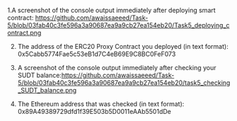 1.A screenshot of the console output immediately after deploying smart contract: https://github.com/awaissaeeed/Task-5/blob/03fab40c3fe596a3a90687ea9a9cb27ea154eb20/Task5_deploying_contract.png

2. The address of the ERC20 Proxy Contract you deployed (in text format): 0x5Cabb5774Fae5c53eB1d7C4eB69E9C8BC0FeF073

3. A screenshot of the console output immediately after checking your SUDT balance:https://github.com/awaissaeeed/Task-5/blob/03fab40c3fe596a3a90687ea9a9cb27ea154eb20/task5_checking_SUDT_balance.png

4. The Ethereum address that was checked (in text format): 0x89A49389729dfd1f39E503b5D0011eAAb5501dDe
